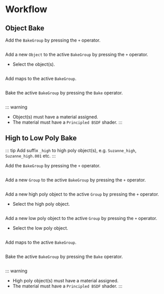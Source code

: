 # Workflow

## Object Bake

Add the `BakeGroup` by pressing the `+` operator.
<p><img :src="$withBase('/img/bake_group_add.png')" alt='' /></p>

Add a new `Object` to the active `BakeGroup` by pressing the `+` operator.
- Select the object(s).
<p><img :src="$withBase('/img/object_add.png')" alt='' /></p>

Add maps to the active `BakeGroup`.
<p><img :src="$withBase('/img/map_add.png')" alt='' /></p>

Bake the active `BakeGroup` by pressing the `Bake` operator.
<p><img :src="$withBase('/img/bake.png')" alt='' /></p>

::: warning
- Object(s) must have a material assigned.
- The material must have a `Principled BSDF` shader.
:::

## High to Low Poly Bake

::: tip
Add suffix `_high` to high poly object(s), e.g. `Suzanne_high`, `Suzanne_high.001` etc.
:::

Add the `BakeGroup` by pressing the `+` operator.
<p><img :src="$withBase('/img/bake_group_add.png')" alt='' /></p>

Add a new `Group` to the active `BakeGroup` by pressing the `+` operator.
<p><img :src="$withBase('/img/group_add.png')" alt='' /></p>

Add a new high poly object to the active `Group` by pressing the `+` operator.
- Select the high poly object.
<p><img :src="$withBase('/img/high_poly_add.png')" alt='' /></p>

Add a new low poly object to the active `Group` by pressing the `+` operator.
- Select the low poly object.
<p><img :src="$withBase('/img/low_poly_add.png')" alt='' /></p>

Add maps to the active `BakeGroup`.
<p><img :src="$withBase('/img/map_add.png')" alt='' /></p>

Bake the active `BakeGroup` by pressing the `Bake` operator.
<p><img :src="$withBase('/img/bake.png')" alt='' /></p>

::: warning
- High poly object(s) must have a material assigned.
- The material must have a `Principled BSDF` shader.
:::